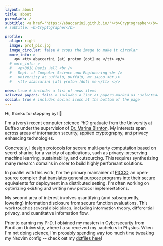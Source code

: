 ```yaml
---
layout: about
title: about
permalink: /
subtitle: <a href='https://abaccarini.github.io/'><b>Cryptographer</b></a> 
# subtitle: <b>Cryptographer</b>

profile:
  align: right
  image: prof_pic.jpg
  image_circular: false # crops the image to make it circular
  more_info: >
    <p> <tt> abaccarini [at] proton [dot] me </tt> <p/>
  # more_info: >
  #   <p>301C Davis Hall <br />
  #   Dept. of Computer Science and Engineering <br />
  #   University at Buffalo, Buffalo, NY 14260 <br />
  #   <tt> abaccarini [at] proton [dot] me </tt> <p/>

news: true # includes a list of news items
selected_papers: false # includes a list of papers marked as "selected={true}"
social: true # includes social icons at the bottom of the page
---
```


Hi, thanks for stopping by! 👋

I'm a (very) recent computer science PhD graduate from the University at Buffalo under the supervision of [Dr. Marina Blanton](https://www.acsu.buffalo.edu/~mblanton/). My interests span across areas of information security, applied cryptography, and privacy enhancing technologies.

Concretely, I design protocols for secure multi-party computation based on secret sharing for a variety of applications, such as privacy-preserving machine learning, sustainability, and outsourcing. This requires synthesizing many research domains in order to build highly performant solutions.

In parallel with this work, I'm the primary maintainer of [PICCO](https://github.com/applied-crypto-lab/picco/), an open-source compiler that translates general purpose programs into their secure equivalents for deployment in a distributed setting. I'm often working on optimizing existing and writing new protocol implementations.

My second area of interest involves quantifying (and subsequently, lowering) information disclosure from secure function evaluations.
This work touches several disiciplines, including information theory, differential privacy, and quantitative information flow.

Prior to earning my PhD, I obtained my masters in Cybersecurity from Fordham University, where I also received my bachelors in Physics. When I'm not doing science, I'm probably spending way too much time tweaking my Neovim config -- check out my [dotfiles here](https://github.com/abaccarini/dotfiles)!
